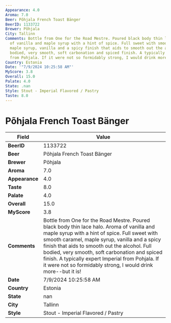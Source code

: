 ```yaml
---
Appearance: 4.0
Aroma: 7.0
Beer: Põhjala French Toast Bänger
BeerID: 1133722
Brewer: Põhjala
City: Tallinn
Comments: Bottle from One for the Road Mestre. Poured black body thin lace halo. Aroma
  of vanilla and maple syrup with a hint of spice. Full sweet with smooth caramel,
  maple syrup, vanilla and a spicy finish that aids to smooth out the alcohol. Full
  bodied, very smooth, soft carbonation and spiced finish. A typically expert Imperial
  from Pohjala. If it were not so formidably strong, I would drink more--but it is!
Country: Estonia
Date: '"7/9/2024 10:25:58 AM"'
MyScore: 3.8
Overall: 15.0
Palate: 4.0
State: .nan
Style: Stout - Imperial Flavored / Pastry
Taste: 8.0
---
```


# Põhjala French Toast Bänger

| Field         | Value |
|---------------|-------|
| **BeerID** | 1133722 |
| **Beer** | Põhjala French Toast Bänger |
| **Brewer** | Põhjala |
| **Aroma** | 7.0 |
| **Appearance** | 4.0 |
| **Taste** | 8.0 |
| **Palate** | 4.0 |
| **Overall** | 15.0 |
| **MyScore** | 3.8 |
| **Comments** | Bottle from One for the Road Mestre. Poured black body thin lace halo. Aroma of vanilla and maple syrup with a hint of spice. Full sweet with smooth caramel, maple syrup, vanilla and a spicy finish that aids to smooth out the alcohol. Full bodied, very smooth, soft carbonation and spiced finish. A typically expert Imperial from Pohjala. If it were not so formidably strong, I would drink more--but it is! |
| **Date** | 7/9/2024 10:25:58 AM |
| **Country** | Estonia |
| **State** | nan |
| **City** | Tallinn |
| **Style** | Stout - Imperial Flavored / Pastry |
